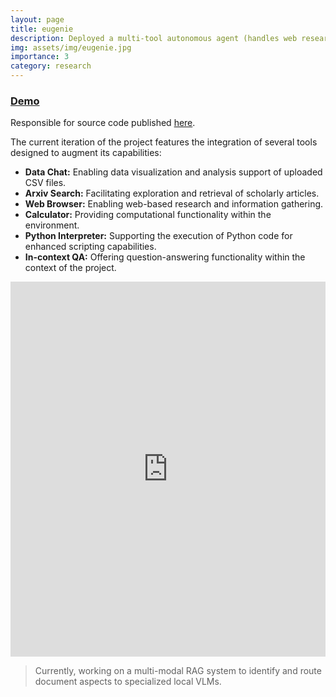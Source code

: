 ```yaml
---
layout: page
title: eugenie
description: Deployed a multi-tool autonomous agent (handles web research, data engineering, coding problems) 🧞
img: assets/img/eugenie.jpg
importance: 3
category: research
---
```



### [Demo](https://eugenio-a3n.streamlit.app/)

Responsible for source code published [here](https://github.com/e-lab/Forestry_Student/).

The current iteration of the project features the integration of several tools designed to augment its capabilities:
- **Data Chat:** Enabling data visualization and analysis support of uploaded CSV files. 
- **Arxiv Search:** Facilitating exploration and retrieval of scholarly articles.
- **Web Browser:** Enabling web-based research and information gathering.
- **Calculator:** Providing computational functionality within the environment.
- **Python Interpreter:** Supporting the execution of Python code for enhanced scripting capabilities.
- **In-context QA:** Offering question-answering functionality within the context of the project.

<iframe width="100%" height="600px" src="https://www.youtube.com/embed/-d7hI4Q0vXw?si=Qjipc3Q4010uJMsh" title="Demo" frameborder="0" allow="accelerometer; autoplay; clipboard-write; encrypted-media; gyroscope; picture-in-picture; web-share" referrerpolicy="strict-origin-when-cross-origin" allowfullscreen></iframe>
 
> Currently, working on a multi-modal RAG system to identify and route document aspects to specialized local VLMs.